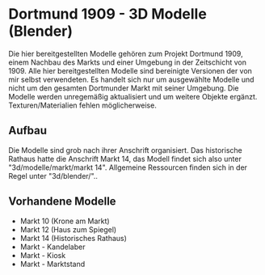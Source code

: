 # Dortmund 1909 - 3D Modelle (Blender)

Die hier bereitgestellten Modelle gehören zum Projekt Dortmund 1909, einem Nachbau des Markts und einer Umgebung in der Zeitschicht von 1909. Alle hier bereitgestellten Modelle sind bereinigte Versionen der von mir selbst verwendeten. Es handelt sich nur um ausgewählte Modelle und nicht um den gesamten Dortmunder Markt mit seiner Umgebung. Die Modelle werden unregemäßig aktualisiert und um weitere Objekte ergänzt. Texturen/Materialien fehlen möglicherweise.

## Aufbau
Die Modelle sind grob nach ihrer Anschrift organisiert. Das historische Rathaus hatte die Anschrift Markt 14, das Modell findet sich also unter "3d/modelle/markt/markt 14". Allgemeine Ressourcen finden sich in der Regel unter "3d/blender/"..

## Vorhandene Modelle
* Markt 10 (Krone am Markt)
* Markt 12 (Haus zum Spiegel)
* Markt 14 (Historisches Rathaus)
* Markt - Kandelaber
* Markt - Kiosk
* Markt - Marktstand

